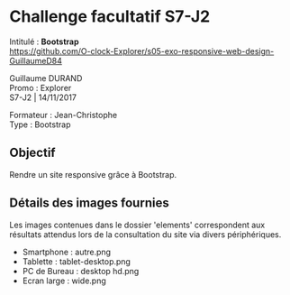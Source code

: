 # Challenge facultatif S7-J2
Intitulé : **Bootstrap**  
https://github.com/O-clock-Explorer/s05-exo-responsive-web-design-GuillaumeD84

Guillaume DURAND  
Promo : Explorer  
S7-J2 | 14/11/2017

Formateur : Jean-Christophe  
Type : Bootstrap

## Objectif
Rendre un site responsive grâce à Bootstrap.

## Détails des images fournies
Les images contenues dans le dossier 'elements' correspondent aux résultats attendus lors de la consultation du site via divers périphériques.
* Smartphone : autre.png  
* Tablette : tablet-desktop.png  
* PC de Bureau : desktop hd.png  
* Ecran large : wide.png
